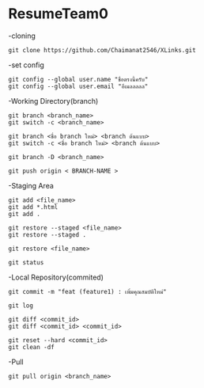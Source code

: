# ResumeTeam0
-cloning
```
git clone https://github.com/Chaimanat2546/XLinks.git
```
-set config
```
git config --global user.name "ชื่อตรงนี้ครับ"
git config --global user.email "อีเมลลลลล"
```
-Working Directory(branch)
```
git branch <branch_name>
git switch -c <branch_name>

git branch <ชื่อ branch ใหม่> <branch ต้นแบบ>
git switch -c <ชื่อ branch ใหม่> <branch ต้นแบบ>

git branch -D <branch_name>

git push origin < BRANCH-NAME >
```
-Staging Area
```
git add <file_name> 
git add *.html
git add .

git restore --staged <file_name>
git restore --staged .

git restore <file_name>

git status
```
-Local Repository(commited)
```
git commit -m "feat (feature1) : เพิ่มคุณสมบัติใหม่"

git log

git diff <commit_id>
git diff <commit_id> <commit_id>

git reset --hard <commit_id>
git clean -df
```
-Pull
```
git pull origin <branch_name>
```
